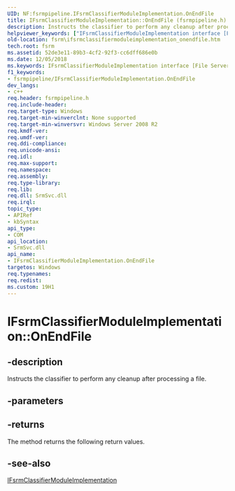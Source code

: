 ```yaml
---
UID: NF:fsrmpipeline.IFsrmClassifierModuleImplementation.OnEndFile
title: IFsrmClassifierModuleImplementation::OnEndFile (fsrmpipeline.h)
description: Instructs the classifier to perform any cleanup after processing a file.helpviewer_keywords: ["IFsrmClassifierModuleImplementation interface [File Server Resource Manager]","OnEndFile method","IFsrmClassifierModuleImplementation.OnEndFile","IFsrmClassifierModuleImplementation::OnEndFile","OnEndFile","OnEndFile method [File Server Resource Manager]","OnEndFile method [File Server Resource Manager]","IFsrmClassifierModuleImplementation interface","fs.ifsrmclassifiermoduleimplementation_onendfile","fsrm.ifsrmclassifiermoduleimplementation_onendfile","fsrmpipeline/IFsrmClassifierModuleImplementation::OnEndFile"]
old-location: fsrm\ifsrmclassifiermoduleimplementation_onendfile.htm
tech.root: fsrm
ms.assetid: 52de3e11-89b3-4cf2-92f3-cc6dff686e0b
ms.date: 12/05/2018
ms.keywords: IFsrmClassifierModuleImplementation interface [File Server Resource Manager],OnEndFile method, IFsrmClassifierModuleImplementation.OnEndFile, IFsrmClassifierModuleImplementation::OnEndFile, OnEndFile, OnEndFile method [File Server Resource Manager], OnEndFile method [File Server Resource Manager],IFsrmClassifierModuleImplementation interface, fs.ifsrmclassifiermoduleimplementation_onendfile, fsrm.ifsrmclassifiermoduleimplementation_onendfile, fsrmpipeline/IFsrmClassifierModuleImplementation::OnEndFile
f1_keywords:
- fsrmpipeline/IFsrmClassifierModuleImplementation.OnEndFile
dev_langs:
- c++
req.header: fsrmpipeline.h
req.include-header: 
req.target-type: Windows
req.target-min-winverclnt: None supported
req.target-min-winversvr: Windows Server 2008 R2
req.kmdf-ver: 
req.umdf-ver: 
req.ddi-compliance: 
req.unicode-ansi: 
req.idl: 
req.max-support: 
req.namespace: 
req.assembly: 
req.type-library: 
req.lib: 
req.dll: SrmSvc.dll
req.irql: 
topic_type:
- APIRef
- kbSyntax
api_type:
- COM
api_location:
- SrmSvc.dll
api_name:
- IFsrmClassifierModuleImplementation.OnEndFile
targetos: Windows
req.typenames: 
req.redist: 
ms.custom: 19H1
---
```


# IFsrmClassifierModuleImplementation::OnEndFile


## -description


Instructs the classifier to perform any cleanup after processing a file.


## -parameters






## -returns



The method returns the following return values.




## -see-also




<a href="https://docs.microsoft.com/previous-versions/windows/desktop/api/fsrmpipeline/nn-fsrmpipeline-ifsrmclassifiermoduleimplementation">IFsrmClassifierModuleImplementation</a>
 

 

